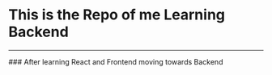 # This is the Repo of me Learning Backend

<hr>
### After learning React and Frontend moving towards Backend